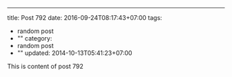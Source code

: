 ---
title: Post 792
date: 2016-09-24T08:17:43+07:00
tags:
  - random post
  - ""
category:
  - random post
  - ""
updated: 2014-10-13T05:41:23+07:00

This is content of post 792